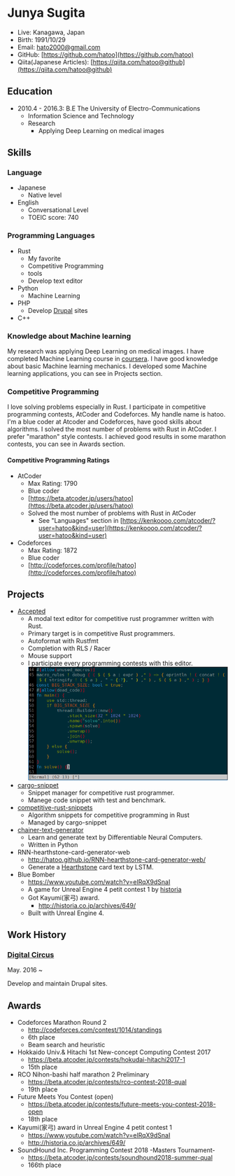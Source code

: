 # Junya Sugita

- Live: Kanagawa, Japan
- Birth: 1991/10/29
- Email: hato2000@gmail.com
- GitHub: [https://github.com/hatoo](https://github.com/hatoo)
- Qiita(Japanese Articles): [https://qiita.com/hatoo@github](https://qiita.com/hatoo@github)

## Education

- 2010.4 - 2016.3: B.E The University of Electro-Communications
  - Information Science and Technology
  - Research
    - Applying Deep Learning on medical images

## Skills

### Language

- Japanese
  - Native level
- English
  - Conversational Level
  - TOEIC score: 740

### Programming Languages

- Rust
  - My favorite
  - Competitive Programming
  - tools
  - Develop text editor
- Python
  - Machine Learning
- PHP
  - Develop [Drupal](https://www.drupal.org/) sites
- C++

### Knowledge about Machine learning

My research was applying Deep Learning on medical images.
I have completed Machine Learning course in [coursera](https://www.coursera.org/learn/machine-learning).
I have good knowledge about basic Machine learning mechanics.
I developed some Machine learning applications, you can see in Projects section.

### Competitive Programming

I love solving problems especially in Rust.
I participate in competitive programming contests, AtCoder and Codeforces.
My handle name is hatoo. I'm a blue coder at Atcoder and Codeforces, have good skills about algorithms.
I solved the most number of problems with Rust in AtCoder.
I prefer "marathon" style contests.
I achieved good results in some marathon contests, you can see in Awards section.

#### Competitive Programming Ratings

- AtCoder
  - Max Rating: 1790
  - Blue coder
  - [https://beta.atcoder.jp/users/hatoo](https://beta.atcoder.jp/users/hatoo)
  - Solved the most number of problems with Rust in AtCoder
    - See "Languages" section in [https://kenkoooo.com/atcoder/?user=hatoo&kind=user](https://kenkoooo.com/atcoder/?user=hatoo&kind=user)
- Codeforces
  - Max Rating: 1872
  - Blue coder
  - [http://codeforces.com/profile/hatoo](http://codeforces.com/profile/hatoo)

## Projects

- [Accepted](https://github.com/hatoo/Accepted)
  - A modal text editor for competitive rust programmer written with Rust.
  - Primary target is in competitive Rust programmers.
  - Autoformat with Rustfmt
  - Completion with RLS / Racer
  - Mouse support
  - I participate every programming contests with this editor.
    ![Accepted screenshot](demo.png)
- [cargo-snippet](https://github.com/hatoo/cargo-snippet)
  - Snippet manager for competitive rust programmer.
  - Manege code snippet with test and benchmark.
- [competitive-rust-snippets](https://github.com/hatoo/competitive-rust-snippets)
  - Algorithm snippets for competitive programming in Rust
  - Managed by cargo-snippet
- [chainer-text-generator](https://github.com/hatoo/chainer-text-generator)
  - Learn and generate text by Differentiable Neural Computers.
  - Written in Python
- RNN-hearthstone-card-generator-web
  - http://hatoo.github.io/RNN-hearthstone-card-generator-web/
  - Generate a [Hearthstone](https://playhearthstone.com) card text by LSTM.
- Blue Bomber
  - https://www.youtube.com/watch?v=elRqX9dSnaI
  - A game for Unreal Engine 4 petit contest 1 by [historia](http://historia.co.jp/)
  - Got Kayumi(家弓) award.
    - http://historia.co.jp/archives/649/
  - Built with Unreal Engine 4.

## Work History

### [Digital Circus](https://www.dgcircus.com/)

May. 2016 ~ 

Develop and maintain Drupal sites.

## Awards

- Codeforces Marathon Round 2
  - http://codeforces.com/contest/1014/standings
  - 6th place
  - Beam search and heuristic
- Hokkaido Univ.& Hitachi 1st New-concept Computing Contest 2017
  - https://beta.atcoder.jp/contests/hokudai-hitachi2017-1
  - 15th place
- RCO Nihon-bashi half marathon 2 Preliminary
  - https://beta.atcoder.jp/contests/rco-contest-2018-qual
  - 19th place
- Future Meets You Contest (open)
  - https://beta.atcoder.jp/contests/future-meets-you-contest-2018-open
  - 18th place
- Kayumi(家弓) award in Unreal Engine 4 petit contest 1
  - https://www.youtube.com/watch?v=elRqX9dSnaI
  - http://historia.co.jp/archives/649/
- SoundHound Inc. Programming Contest 2018 -Masters Tournament-
  - https://beta.atcoder.jp/contests/soundhound2018-summer-qual
  - 166th place